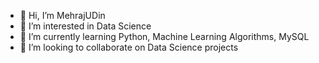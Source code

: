 - 👋 Hi, I’m MehrajUDin
- 👀 I’m interested in Data Science
- 🌱 I’m currently learning Python, Machine Learning Algorithms, MySQL
- 💞️ I’m looking to collaborate on Data Science projects


<!---
dmehraj01/dmehraj01 is a ✨ special ✨ repository because its `README.md` (this file) appears on your GitHub profile.
You can click the Preview link to take a look at your changes.
--->
